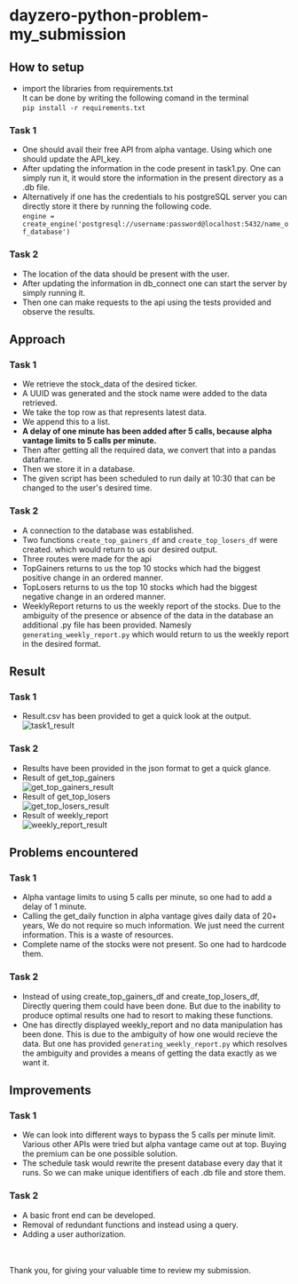 # dayzero-python-problem-my_submission

## How to setup
* import the libraries from requirements.txt <br />
It can be done by writing the following comand in the terminal <br />
```pip install -r requirements.txt```


### Task 1
<!-- one should have the configurations of postgreSQL with them.  -->
* One should avail their free API from alpha vantage. Using which one should update the API_key. <br />
* After updating the information in the code present in task1.py.
One can simply run it, it would store the information in the present directory as a .db file. <br />
* Alternatively if one has the credentials to his postgreSQL server you can directly store it there by running the following code.<br />
```engine = create_engine('postgresql://username:password@localhost:5432/name_of_database')```

### Task 2
* The location of the data should be present with the user. 
* After updating the information in db_connect one can start the server by simply running it.
* Then one can make requests to the api using the tests provided and observe the results.

## Approach

### Task 1
* We retrieve the stock_data of the desired ticker.
* A UUID was generated and the stock name were added to the data retrieved. 
* We take the top row as that represents latest data. 
* We append this to a list.
* **A delay of one minute has been added after 5 calls, because alpha vantage limits to 5 calls per minute.**
* Then after getting all the required data, we convert that into a pandas dataframe.
* Then we store it in a database.
* The given script has been scheduled to run daily at 10:30 that can be changed to the user's desired time.

### Task 2
* A connection to the database was established.
* Two functions ```create_top_gainers_df``` and ```create_top_losers_df``` were created. which would return to us our desired output. 
* Three routes were made for the api 
* TopGainers returns to us the top 10 stocks which had the biggest positive change in an ordered manner.
* TopLosers returns to us the top 10 stocks which had the biggest negative change in an ordered manner.
* WeeklyReport returns to us the weekly report of the stocks. Due to the ambiguity of the presence or absence of the data in the database an additional 
.py file has been provided. Namesly ```generating_weekly_report.py``` which would return to us the weekly report in the desired format.

## Result

### Task 1
* Result.csv has been provided to get a quick look at the output.
![task1_result](https://github.com/goyalpramod/dayzero-python-problem-my_submission/blob/main/images/task1_result.png)

### Task 2
* Results have been provided in the json format to get a quick glance. 
* Result of get_top_gainers <br />
![get_top_gainers_result](https://github.com/goyalpramod/dayzero-python-problem-my_submission/blob/main/images/get_top_gainers_result.png)
* Result of get_top_losers <br />
![get_top_losers_result](https://github.com/goyalpramod/dayzero-python-problem-my_submission/blob/main/images/get_top_losers_result.png)
* Result of weekly_report <br />
![weekly_report_result](https://github.com/goyalpramod/dayzero-python-problem-my_submission/blob/main/images/weekly_report_result.png)


## Problems encountered

### Task 1
* Alpha vantage limits to using 5 calls per minute, so one had to add a delay of 1 minute. 
* Calling the get_daily function in alpha vantage gives daily data of 20+ years, We do not require so much information. We just need the current information.
This is a waste of resources. 
* Complete name of the stocks were not present. So one had to hardcode them.

### Task 2
* Instead of using create_top_gainers_df and create_top_losers_df, Directly quering them could have been done. But due to the inability to produce optimal results 
one had to resort to making these functions.
* One has directly displayed weekly_report and no data manipulation has been done. This is due to the ambiguity of how one would recieve the data. But one has provided 
```generating_weekly_report.py``` which resolves the ambiguity and provides a means of getting the data exactly as we want it.

## Improvements

### Task 1 
* We can look into different ways to bypass the 5 calls per minute limit. Various other APIs were tried but alpha vantage came out at top. Buying the premium can be one possible solution.
* The schedule task would rewrite the present database every day that it runs. So we can make unique identifiers of each .db file and store them. 


### Task 2
* A basic front end can be developed. 
* Removal of redundant functions and instead using a query.
* Adding a user authorization.

<br />
<br />
<footer> Thank you, for giving your valuable time to review my submission. </footer>
